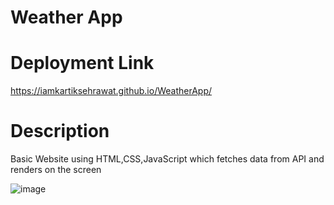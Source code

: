 # Weather App

# Deployment Link
https://iamkartiksehrawat.github.io/WeatherApp/

# Description
Basic Website using HTML,CSS,JavaScript which fetches data from API and renders on the screen

![image](https://github.com/iamkartiksehrawat/WeatherApp/assets/134216694/048a87cb-391d-4c03-b3bc-381dbeb3cbb3)
